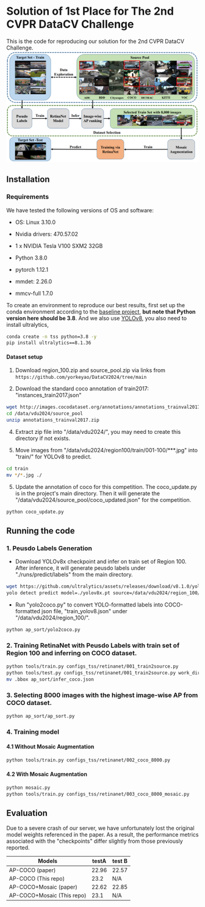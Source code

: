 # Solution of 1st Place for The 2nd CVPR DataCV Challenge 

This is the code for reproducing our solution for the 2nd CVPR DataCV Challenge.
![My Image](assets/framework.png)
## Installation
### Requirements

We have tested the following versions of OS and software:
- OS: Linux 3.10.0
- Nvidia drivers: 470.57.02
- 1 x NVIDIA Tesla V100 SXM2 32GB

- Python 3.8.0
- pytorch 1.12.1
- mmdet: 2.26.0
- mmcv-full 1.7.0

To create an environment to reproduce our best results, first set up the conda environment according to the [baseline project](https://github.com/yorkeyao/DataCV2024), **but note that Python version here should be 3.8**.  And we also use [YOLOv8](https://github.com/ultralytics/ultralytics), you also need to install ultralytics,

```bash
conda create -n tss python=3.8 -y
pip install ultralytics==8.1.36
```

#### Dataset setup

1. Download region_100.zip and source_pool.zip via links from  `https://github.com/yorkeyao/DataCV2024/tree/main`

2. Download the standard coco annotation of train2017: "instances_train2017.json"
```bash
wget http://images.cocodataset.org/annotations/annotations_trainval2017.zip -O /data/vdu2024/source_pool/annotations_trainval2017.zip 
cd /data/vdu2024/source_pool
unzip annotations_trainval2017.zip
```

4. Extract zip file into "/data/vdu2024/", you may need to create this directory if not exists.

5. Move images from "/data/vdu2024/region100/train/001-100/***.jpg" into "train/" for YOLOv8 to predict.
```bash
cd train
mv */*.jpg ./
```

5. Update the annotation of coco for this competition. The coco_update.py is in the project's main directory. Then it will generate the "/data/vdu2024/source_pool/coco_updated.json" for the competition.

```bash
python coco_update.py
```

## Running the code

### 1. Peusdo Labels Generation
- Download YOLOv8x checkpoint and infer on train set of Region 100. After inference, it will generate peusdo labels under "./runs/predict/labels" from the main directory.
```bash
wget https://github.com/ultralytics/assets/releases/download/v8.1.0/yolov8x.pt
yolo detect predict model=./yolov8x.pt source=/data/vdu2024/region_100/train conf=0.1 imgsz=1280 save_txt=True classes=[2,5,7] save=False runs_dir=./ap_sort
```

- Run "yolo2coco.py" to convert YOLO-formatted labels into COCO-formatted json file, "train_yolov8.json" under "/data/vdu2024/region_100/".
```bash
python ap_sort/yolo2coco.py
```

### 2. Training RetinaNet with Peusdo Labels with train set of Region 100 and inferring on COCO dataset.
```bash
python tools/train.py configs_tss/retinanet/001_train2source.py
python tools/test.py configs_tss/retinanet/001_train2source.py work_dirs/001_train2source/latest.pth --format-only --options "jsonfile_prefix=./"
mv .bbox ap_sort/infer_coco.json
```

### 3. Selecting 8000 images with the highest image-wise AP from COCO dataset.
```bash
python ap_sort/ap_sort.py 
```

### 4. Training model
#### 4.1 Without Mosaic Augmentation
```bash
python tools/train.py configs_tss/retinanet/002_coco_8000.py
```
#### 4.2 With Mosaic Augmentation
```bash
python mosaic.py
python tools/train.py configs_tss/retinanet/003_coco_8000_mosaic.py
```


## Evaluation
Due to a severe crash of our server, we have unfortunately lost the original model weights referenced in the paper. As a result, the performance metrics associated with the "checkpoints" differ slightly from those previously reported.

| Models   |  testA   |  test B  |
|----------|----------|----------|
| AP-COCO (paper)  |22.96    |   22.57     |
| AP-COCO (This repo)    | 23.2     | N/A     |
| AP-COCO+Mosaic (paper)  |22.62     |   22.85     |
| AP-COCO+Mosaic (This repo)    | 23.1     | N/A     |
